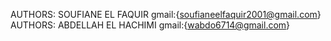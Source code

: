 AUTHORS: SOUFIANE EL FAQUIR
      gmail:{soufianeelfaquir2001@gmail.com}
AUTHORS: ABDELLAH EL HACHIMI
      gmail:{wabdo6714@gmail.com}
